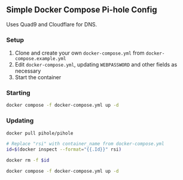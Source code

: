 ## Simple Docker Compose Pi-hole Config

Uses Quad9 and Cloudflare for DNS.

### Setup

1. Clone and create your own `docker-compose.yml` from `docker-compose.example.yml`
2. Edit `docker-compose.yml`, updating `WEBPASSWORD` and other fields as necessary
3. Start the container

### Starting

```sh
docker compose -f docker-compose.yml up -d
```

### Updating

```sh
docker pull pihole/pihole
```

```sh
# Replace "rsi" with container_name from docker-compose.yml
id=$(docker inspect --format="{{.Id}}" rsi)
```

```sh
docker rm -f $id
```

```sh
docker compose -f docker-compose.yml up -d
```
